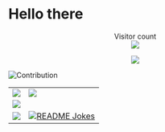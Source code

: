 # Hello there

<p align="center"> 
  Visitor count<br>
  <img src="https://profile-counter.glitch.me/rkkmkkfx/count.svg" />
</p>

<p align="center">
  <img src="https://github-profile-trophy.vercel.app/?username=rkkmkkfx&theme=onedark&no-bg=true&no-frame=true&column=7" />
</p>
<!-- 
![](http://github-profile-summary-cards.vercel.app/api/cards/profile-details?username=rkkmkkfx&theme=dracula)
![](http://github-profile-summary-cards.vercel.app/api/cards/repos-per-language?username=rkkmkkfx&theme=dracula)
![](http://github-profile-summary-cards.vercel.app/api/cards/most-commit-language?username=rkkmkkfx&theme=dracula)
![](http://github-profile-summary-cards.vercel.app/api/cards/stats?username=rkkmkkfx&theme=dracula)
![](http://github-profile-summary-cards.vercel.app/api/cards/productive-time?username=rkkmkkfx&theme=dracula&utcOffset=8) -->

![Contribution](https://activity-graph.herokuapp.com/graph?username=rkkmkkfx&theme=react-dark&hide_border=true&area=true)

<table colspasing=4>
  <tbody>
    <tr>
      <td>
        <img src="https://streak-stats.demolab.com?user=rkkmkkfx&theme=dark&hide_border=true&border_radius=8)](https://git.io/streak-stats" />
      </td>
      <td rowspan=2 valign="top">
        <img src="https://github-readme-stats.vercel.app/api/top-langs/?username=rkkmkkfx&langs_count=8&hide=sqlpl,plpgsql,plsql" />
      </td>
    </tr>
    <tr>
      <td>
        <img src="https://github-readme-stats.vercel.app/api?username=rkkmkkfx&count_private=true&show_icons=true" />
      </td>
    </tr>
    <tr>
      <td>
        <img src="https://github-readme-stats.vercel.app/api/wakatime?username=rkkmkkfx&v=2)](https://github.com/anuraghazra/github-readme-stats" />
      </td>
      <td>
        <a href="https://readme-jokes.vercel.app"><img align="center" src="https://readme-jokes.vercel.app/api" alt="README Jokes"></a>
      </td>
    </tr>
  </tbody>
</table>
        

<!-- [![GitHub Streak](https://streak-stats.demolab.com?user=rkkmkkfx&theme=dark&hide_border=true&border_radius=8)](https://git.io/streak-stats)
![rkkmkkfx's github stats](https://github-readme-stats.vercel.app/api?username=rkkmkkfx&count_private=true&show_icons=true)
[![rkkmkkfx's wakatime stats](https://github-readme-stats.vercel.app/api/wakatime?username=rkkmkkfx&v=2)](https://github.com/anuraghazra/github-readme-stats)

[![Top Langs](https://github-readme-stats.vercel.app/api/top-langs/?username=rkkmkkfx&langs_count=8&hide=sqlpl,plpgsql,plsql)](https://github.com/anuraghazra/github-readme-stats) -->
